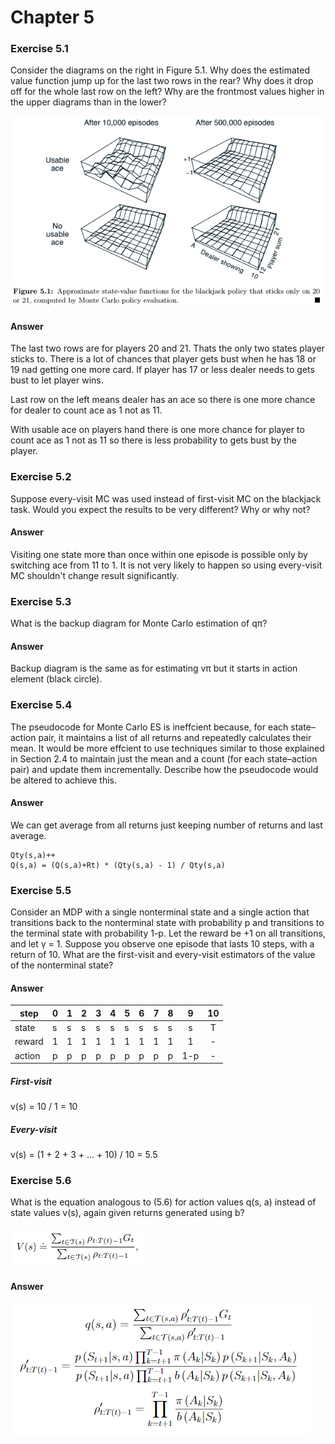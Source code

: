 # Chapter 5

### Exercise 5.1

Consider the diagrams on the right in Figure 5.1. Why does the estimated
value function jump up for the last two rows in the rear? Why does it drop off for the
whole last row on the left? Why are the frontmost values higher in the upper diagrams
than in the lower?

![figure 5.1](assets/answer-005_01_01.png)

#### Answer

The last two rows are for players 20 and 21. Thats the only two states player sticks to. There is a lot of chances that player gets bust when he has 18 or 19 nad getting one more card.
If player has 17 or less dealer needs to gets bust to let player wins.

Last row on the left means dealer has an ace so there is one more chance for dealer to count ace as 1 not as 11.

With usable ace on players hand there is one more chance for player to count ace as 1 not as 11 so there is less probability to gets bust by the player.

### Exercise 5.2

Suppose every-visit MC was used instead of first-visit MC on the blackjack task. Would you expect the results to be very different? Why or why not?

#### Answer

Visiting one state more than once within one episode is possible only by switching ace from 11 to 1. It is not very likely to happen so using every-visit MC shouldn't change result significantly.

### Exercise 5.3

What is the backup diagram for Monte Carlo estimation of qπ?

#### Answer

Backup diagram is the same as for estimating vπ but it starts in action element (black circle).

### Exercise 5.4

The pseudocode for Monte Carlo ES is ineffcient because, for each state–action pair, it maintains a list of all returns and repeatedly calculates their mean. It would be more effcient to use techniques similar to those explained in Section 2.4 to maintain
just the mean and a count (for each state–action pair) and update them incrementally.
Describe how the pseudocode would be altered to achieve this.

#### Answer

We can get average from all returns just keeping number of returns and last average. 
```
Qty(s,a)++
Q(s,a) = (Q(s,a)+Rt) * (Qty(s,a) - 1) / Qty(s,a)
```

### Exercise 5.5

Consider an MDP with a single nonterminal state and a single action
that transitions back to the nonterminal state with probability p and transitions to the
terminal state with probability 1-p. Let the reward be +1 on all transitions, and let γ = 1. Suppose you observe one episode that lasts 10 steps, with a return of 10. What are the first-visit and every-visit estimators of the value of the nonterminal state?

#### Answer

| step   	| 0 	| 1 	| 2 	| 3 	| 4 	| 5 	| 6 	| 7 	| 8 	| 9   	| 10 	|
|--------	|---	|---	|---	|---	|---	|---	|---	|---	|---	|:-----:	|:----:	|
| state  	| s 	| s 	| s 	| s 	| s 	| s 	| s 	| s 	| s 	| s   	| T  	|
| reward 	| 1 	| 1 	| 1 	| 1 	| 1 	| 1 	| 1 	| 1 	| 1 	| 1   	| -  	|
| action 	| p 	| p 	| p 	| p 	| p 	| p 	| p 	| p 	| p 	| 1-p 	| -  	|

##### First-visit

v(s) = 10 / 1 = 10

##### Every-visit

v(s) = (1 + 2 + 3 + ... + 10) / 10 = 5.5

### Exercise 5.6

What is the equation analogous to (5.6) for action values q(s, a) instead of state values v(s), again given returns generated using b?

![figure 5.6](assets/answer-005_06_02.png)

#### Answer 

![answer 5.6](assets/answer-005_06_01.png)
